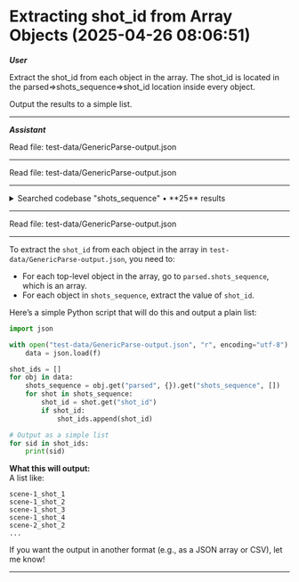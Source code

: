 <!-- Generated by SpecStory -->

# Extracting shot_id from Array Objects (2025-04-26 08:06:51)

_**User**_

Extract the shot_id from each object in the array. The shot_id is located in the parsed=>shots_sequence=>shot_id location inside every object.

Output the results to a simple list.

---

_**Assistant**_

Read file: test-data/GenericParse-output.json

---

Read file: test-data/GenericParse-output.json

---

<details>
            <summary>Searched codebase "shots_sequence" • **25** results</summary>
        
| File | Lines |
|------|-------|
| `test-data/VisualNarrativeDesign-Output.json` | L2589-2602 |
| `test-data/VisualNarrativeDesign-Output.json` | L98-111 |
| `test-data/GenericParse-output.json` | L3158-3173 |
| `test-data/GenericParse-output.json` | L2224-2239 |
| `test-data/VisualNarrativeDesign-Output.json` | L288-306 |
| `test-data/GenericParse-output.json` | L2624-2639 |
| `test-data/VisualNarrativeDesign-Output.json` | L3271-3284 |
| `test-data/VisualNarrativeDesign-Output.json` | L2305-2324 |
| `test-data/GenericParse-output.json` | L524-539 |
| `test-data/VisualNarrativeDesign-Output.json` | L3797-3816 |
| `test-data/VisualNarrativeDesign-Output.json` | L4188-4207 |
| `test-data/GenericParse-output.json` | L1827-1842 |
| `test-data/GenericParse-output.json` | L1103-1118 |
| `test-data/GenericParse-output.json` | L2086-2101 |
| `test-data/VisualNarrativeDesign-Output.json` | L585-603 |
| `test-data/VisualNarrativeDesign-Output.json` | L1859-1872 |
| `test-data/GenericParse-output.json` | L3294-3309 |
| `test-data/VisualNarrativeDesign-Output.json` | L3136-3155 |
| `test-data/VisualNarrativeDesign-Output.json` | L2734-2753 |
| `test-data/VisualNarrativeDesign-Output.json` | L2024-2043 |
| `test-data/VisualNarrativeDesign-Output.json` | L3933-3952 |
| `test-data/GenericParse-output.json` | L3432-3447 |
| `test-data/GenericParse-output.json` | L1680-1695 |
| `test-data/VisualNarrativeDesign-Output.json` | L1253-1266 |
| `test-data/VisualNarrativeDesign-Output.json` | L3662-3681 |

</details>

---

Read file: test-data/GenericParse-output.json

---

To extract the `shot_id` from each object in the array in `test-data/GenericParse-output.json`, you need to:

- For each top-level object in the array, go to `parsed.shots_sequence`, which is an array.
- For each object in `shots_sequence`, extract the value of `shot_id`.

Here’s a simple Python script that will do this and output a plain list:

```python
import json

with open("test-data/GenericParse-output.json", "r", encoding="utf-8") as f:
    data = json.load(f)

shot_ids = []
for obj in data:
    shots_sequence = obj.get("parsed", {}).get("shots_sequence", [])
    for shot in shots_sequence:
        shot_id = shot.get("shot_id")
        if shot_id:
            shot_ids.append(shot_id)

# Output as a simple list
for sid in shot_ids:
    print(sid)
```

**What this will output:**  
A list like:
```
scene-1_shot_1
scene-1_shot_2
scene-1_shot_3
scene-1_shot_4
scene-2_shot_2
...
```

If you want the output in another format (e.g., as a JSON array or CSV), let me know!

---

